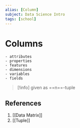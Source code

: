 ```yaml
---
alias: [Column]
subject: Data Science Intro
tags: [school]
---
```

# Columns


```ad-example
- attributes
- properties
- features
- dimensions
- variables
- fields
```

> [!info]
> given as ==n==-tuple

## References
1. [[Data Matrix]]
2. [[Tuple]]